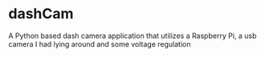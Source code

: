 # dashCam
A Python based dash camera application that utilizes a Raspberry Pi, a usb camera I had lying around and some voltage regulation

